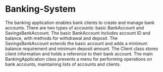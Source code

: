 # Banking-System
The banking application enables bank clients to create and manage bank accounts. There are two types of accounts: basic BankAccount and SavingsBankAccount. The basic BankAccount includes account ID and balance, with methods for withdrawal and deposit. The SavingsBankAccount extends the basic account and adds a minimum balance requirement and minimum deposit amount. The Client class stores client information and holds a reference to their bank account. The main BankingApplication class presents a menu for performing operations on bank accounts, maintaining lists of accounts and clients.

